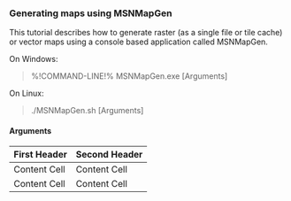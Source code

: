 ### Generating maps using MSNMapGen ###

This tutorial describes how to generate raster (as a single file or tile cache) or vector maps using a console based application called MSNMapGen.

On Windows: 

> %!COMMAND-LINE!% MSNMapGen.exe [Arguments]

On Linux:

> ./MSNMapGen.sh [Arguments]


#### Arguments ####

| First Header  | Second Header |
| ------------- | ------------- |
| Content Cell  | Content Cell  |
| Content Cell  | Content Cell  |
